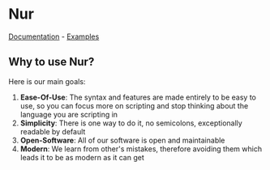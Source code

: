 # Nur

[Documentation](docs) - [Examples](examples)

## Why to use Nur?

Here is our main goals:

1. **Ease-Of-Use**: The syntax and features are made entirely to be easy to use, so you can focus more on scripting and stop thinking about the language you are scripting in
2. **Simplicity**: There is one way to do it, no semicolons, exceptionally readable by default
3. **Open-Software**: All of our software is open and maintainable
4. **Modern**: We learn from other's mistakes, therefore avoiding them which leads it to be as modern as it can get
